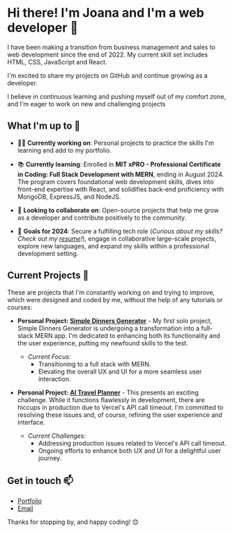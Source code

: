 # Hi there! I'm Joana and I'm a web developer 👋

I have been making a transition from business management and sales to web development since the end of 2022. My current skill set includes HTML, CSS, JavaScript and React. 
 
I'm excited to share my projects on GitHub and continue growing as a developer. 
 
I believe in continuous learning and pushing myself out of my comfort zone, and I'm eager to work on new and challenging projects

## What I'm up to 🔭

- 👩‍💻 **Currently working on**: Personal projects to practice the skills I'm learning and add to my portfolio.

- 📚 **Currently learning**: Enrolled in **MIT xPRO - Professional Certificate in Coding: Full Stack Development with MERN**, ending in August 2024. The program covers foundational web development skills, dives into front-end expertise with React, and solidifies back-end proficiency with MongoDB, ExpressJS, and NodeJS.

- 🤝 **Looking to collaborate on**: Open-source projects that help me grow as a developer and contribute positively to the community.

- 🌟 **Goals for 2024**: Secure a fulfilling tech role (*Curious about my skills? Check out my [resume](https://joana-parente.netlify.app/Joana_Parente_Resume.pdf)!*), engage in collaborative large-scale projects, explore new languages, and expand my skills within a professional development setting.

## Current Projects 🚀

These are projects that I'm constantly working on and trying to improve, which were designed and coded by me, without the help of any tutorials or courses:

- **Personal Project: [Simple Dinners Generator](https://github.com/jrparente/app-simple-dinners)** - My first solo project, Simple Dinners Generator is undergoing a transformation into a full-stack MERN app. I'm dedicated to enhancing both its functionality and the user experience, putting my newfound skills to the test.

  - *Current Focus:*
    - Transitioning to a full stack with MERN.
    - Elevating the overall UX and UI for a more seamless user interaction.
  
- **Personal Project: [AI Travel Planner](https://ai-travel-agent.netlify.app/)** - This presents an exciting challenge. While it functions flawlessly in development, there are hiccups in production due to Vercel's API call timeout. I'm committed to resolving these issues and, of course, refining the user experience and interface.

  - *Current Challenges:*
    - Addressing production issues related to Vercel's API call timeout.
    - Ongoing efforts to enhance both UX and UI for a delightful user journey.

## Get in touch 📫

- [Portfolio](https://joanaramosparente.pt/)
- [Email](mailto:jrparente@gmail.com)

Thanks for stopping by, and happy coding! 😊

<!--
**jrparente/jrparente** is a ✨ _special_ ✨ repository because its `README.md` (this file) appears on your GitHub profile.

Here are some ideas to get you started:

- 🔭 I’m currently working on ...
- 🌱 I’m currently learning ...
- 👯 I’m looking to collaborate on ...
- 🤔 I’m looking for help with ...
- 💬 Ask me about ...
- 📫 How to reach me: ...
- 😄 Pronouns: ...
- ⚡ Fun fact: ...
-->
